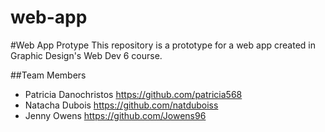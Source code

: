 # web-app

#Web App Protype
This repository is a prototype for a web app created in Graphic Design's Web Dev 6 course.

##Team Members
- Patricia Danochristos <https://github.com/patricia568>
- Natacha Dubois <https://github.com/natduboiss>
- Jenny Owens <https://github.com/Jowens96>
